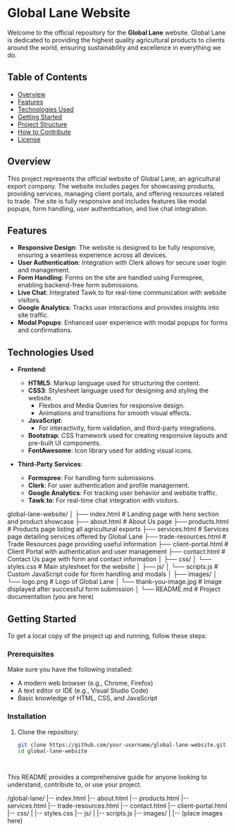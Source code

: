 



# Global Lane Website

Welcome to the official repository for the **Global Lane** website. Global Lane is dedicated to providing the highest quality agricultural products to clients around the world, ensuring sustainability and excellence in everything we do.

## Table of Contents
- [Overview](#overview)
- [Features](#features)
- [Technologies Used](#technologies-used)
- [Getting Started](#getting-started)
- [Project Structure](#project-structure)
- [How to Contribute](#how-to-contribute)
- [License](#license)

## Overview
This project represents the official website of Global Lane, an agricultural export company. The website includes pages for showcasing products, providing services, managing client portals, and offering resources related to trade. The site is fully responsive and includes features like modal popups, form handling, user authentication, and live chat integration.

## Features
- **Responsive Design**: The website is designed to be fully responsive, ensuring a seamless experience across all devices.
- **User Authentication**: Integration with Clerk allows for secure user login and management.
- **Form Handling**: Forms on the site are handled using Formspree, enabling backend-free form submissions.
- **Live Chat**: Integrated Tawk.to for real-time communication with website visitors.
- **Google Analytics**: Tracks user interactions and provides insights into site traffic.
- **Modal Popups**: Enhanced user experience with modal popups for forms and confirmations.

## Technologies Used
- **Frontend**:
  - **HTML5**: Markup language used for structuring the content.
  - **CSS3**: Stylesheet language used for designing and styling the website.
    - Flexbox and Media Queries for responsive design.
    - Animations and transitions for smooth visual effects.
  - **JavaScript**:
    - For interactivity, form validation, and third-party integrations.
  - **Bootstrap**: CSS framework used for creating responsive layouts and pre-built UI components.
  - **FontAwesome**: Icon library used for adding visual icons.

- **Third-Party Services**:
  - **Formspree**: For handling form submissions.
  - **Clerk**: For user authentication and profile management.
  - **Google Analytics**: For tracking user behavior and website traffic.
  - **Tawk.to**: For real-time chat integration with visitors.

global-lane-website/
│
├── index.html              # Landing page with hero section and product showcase
├── about.html              # About Us page
├── products.html           # Products page listing all agricultural exports
├── services.html           # Services page detailing services offered by Global Lane
├── trade-resources.html    # Trade Resources page providing useful information
├── client-portal.html      # Client Portal with authentication and user management
├── contact.html            # Contact Us page with form and contact information
│
├── css/
│   └── styles.css          # Main stylesheet for the website
│
├── js/
│   └── scripts.js          # Custom JavaScript code for form handling and modals
│
├── images/
│   └── logo.png            # Logo of Global Lane
│   └── thank-you-image.jpg # Image displayed after successful form submission
│
└── README.md               # Project documentation (you are here)




## Getting Started
To get a local copy of the project up and running, follow these steps:

### Prerequisites
Make sure you have the following installed:
- A modern web browser (e.g., Chrome, Firefox)
- A text editor or IDE (e.g., Visual Studio Code)
- Basic knowledge of HTML, CSS, and JavaScript

### Installation
1. Clone the repository:
   ```bash
   git clone https://github.com/your-username/global-lane-website.git
   cd global-lane-website




This README provides a comprehensive guide for anyone looking to understand, contribute to, or use your project.




/global-lane/
|-- index.html
|-- about.html
|-- products.html
|-- services.html
|-- trade-resources.html
|-- contact.html
|-- client-portal.html
|-- css/
|   |-- styles.css
|-- js/
|   |-- scripts.js
|-- images/
|   |-- (place images here)
